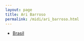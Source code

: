 ```yaml
---
layout: page
title: Ari Barroso
permalink: /midi/ari_barroso.html
---
```


* [Brasil](http://www.victor3d.com.br/midi/brazil.mid)